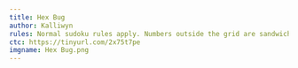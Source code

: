 ```yaml
---
title: Hex Bug
author: Kalliwyn
rules: Normal sudoku rules apply. Numbers outside the grid are sandwich sums, which show the sum of the numbers between 1 and 9 in the given row or column. Arrows outside the grid are little killers, which show the sum of all the digits on the given diagonal. Thermos must strictly increase from the bulb to the tip. Digits separated by a X must sum to ten, and digits separated by a V must sum to five. There are no negative constraints.
ctc: https://tinyurl.com/2x75t7pe
imgname: Hex Bug.png
---
```

